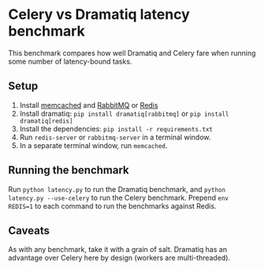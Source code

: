 # Celery vs Dramatiq latency benchmark

This benchmark compares how well Dramatiq and Celery fare when running
some number of latency-bound tasks.

## Setup

1. Install [memcached][memcached] and [RabbitMQ][rabbitmq] or [Redis][redis]
1. Install dramatiq: `pip install dramatiq[rabbitmq]` or `pip install dramatiq[redis]`
1. Install the dependencies: `pip install -r requirements.txt`
1. Run `redis-server` or `rabbitmq-server` in a terminal window.
1. In a separate terminal window, run `memcached`.

## Running the benchmark

Run `python latency.py` to run the Dramatiq benchmark, and `python
latency.py --use-celery` to run the Celery benchmark.  Prepend `env
REDIS=1` to each command to run the benchmarks against Redis.

## Caveats

As with any benchmark, take it with a grain of salt.  Dramatiq has an
advantage over Celery here by design (workers are multi-threaded).


[memcached]: https://memcached.org
[rabbitmq]: https://www.rabbitmq.com
[redis]: https://redis.io
